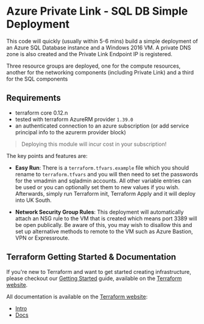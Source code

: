 Azure Private Link - SQL DB Simple Deployment
=============================================

This code will quickly (usually within 5-6 mins) build a simple deployment of an Azure SQL Database instance and a Windows 2016 VM. A private DNS zone is also created and the Private Link Endpoint IP is registered. 

Three resource groups are deployed, one for the compute resources, another for the networking components (including Private Link) and a third for the SQL components

## Requirements

* terraform core 0.12.n
* tested with terraform AzureRM provider `1.39.0`
* an authenticated connection to an azure subscription (or add service principal info to the azurerm provider block)


> Deploying this module will incur cost in your subscription!


The key points and features are:

- **Easy Run**: There is a `terraform.tfvars.example` file which you should rename to `terraform.tfvars` and you will then need to set the passwords for the vmadmin and sqladmin accounts. All other variable entries can be used or you can optionally set them to new values if you wish. Afterwards, simply run Terraform init, Terraform Apply  and it will deploy into UK South.  

- **Network Security Group Rules**: This deployment will automatically attach an NSG rule to the VM that is created which means port 3389 will be open publically. Be aware of this, you may wish to disallow this and set up alternative methods to remote to the VM such as Azure Bastion, VPN or Expressroute. 

Terraform Getting Started & Documentation
-----------------------------------------

If you're new to Terraform and want to get started creating infrastructure, please checkout our [Getting Started](https://www.terraform.io/intro/getting-started/install.html) guide, available on the [Terraform website](http://www.terraform.io).

All documentation is available on the [Terraform website](http://www.terraform.io):

  - [Intro](https://www.terraform.io/intro/index.html)
  - [Docs](https://www.terraform.io/docs/index.html)